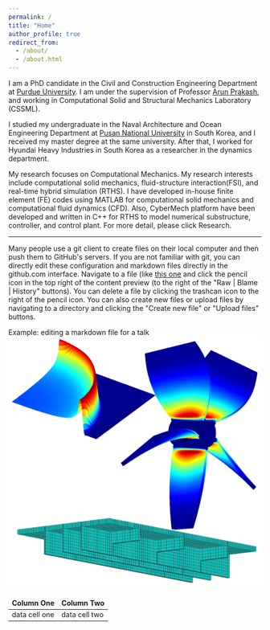 ```yaml
---
permalink: /
title: "Home"
author_profile: true
redirect_from: 
  - /about/
  - /about.html
---
```


I am a PhD candidate in the Civil and Construction Engineering Department at [Purdue University](https://www.purdue.edu/). I am under the supervision of Professor [Arun Prakash](https://engineering.purdue.edu/~aprakas/index.htm), and working in Computational Solid and Structural Mechanics Laboratory (CSSML).

I studied my undergraduate in the Naval Architecture and Ocean Engineering Department at [Pusan National University](https://www.pusan.ac.kr/eng/Main.do) in South Korea, and I received my master degree at the same university. After that, I worked for Hyundai Heavy Industries in South Korea as a researcher in the dynamics department. 

My research focuses on Computational Mechanics. My research interests include computational solid mechanics, fluid-structure interaction(FSI), and real-time hybrid simulation (RTHS). I have developed in-house finite element (FE) codes using MATLAB for computational solid mechanics and computational fluid dynamics (CFD). Also, CyberMech platform have been developed and written in C++ for RTHS to model numerical substructure, controller, and control plant.  For more detail, please click Research.

------
Many people use a git client to create files on their local computer and then push them to GitHub's servers. If you are not familiar with git, you can directly edit these configuration and markdown files directly in the github.com interface. Navigate to a file (like [this one](https://github.com/academicpages/academicpages.github.io/blob/master/_talks/2012-03-01-talk-1.md) and click the pencil icon in the top right of the content preview (to the right of the "Raw | Blame | History" buttons). You can delete a file by clicking the trashcan icon to the right of the pencil icon. You can also create new files or upload files by navigating to a directory and clicking the "Create new file" or "Upload files" buttons. 

Example: editing a markdown file for a talk
![Editing a markdown file for a talk](/image_sk/CSM.jpg)

<style>
table {
    border-collapse: collapse;
}
table, th, td {
   border: none;
}
blockquote {
    border-left: none;
    padding-left: 10px;
}
</style>

| Column One    | Column Two    |                                                                                                                                                   
| ---           | ---           |                                                                                                                                                   
| data cell one | data cell two |   
